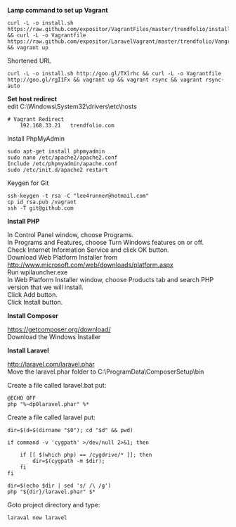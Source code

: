 <b>Lamp command to set up Vagrant</b>
~~~
curl -L -o install.sh https://raw.github.com/expositor/VagrantFiles/master/trendfolio/install.sh && curl -L -o Vagrantfile https://raw.github.com/expositor/LaravelVagrant/master/trendfolio/Vangrantfile && vagrant up
~~~

Shortened URL

~~~
curl -L -o install.sh http://goo.gl/TXlrhc && curl -L -o Vagrantfile http://goo.gl/rgI1Fx && vagrant up && vagrant rsync && vagrant rsync-auto
~~~

<b>Set host redirect</b><br>
edit C:\Windows\System32\drivers\etc\hosts
~~~
# Vagrant Redirect
	192.168.33.21 	trendfolio.com
~~~

Install PhpMyAdmin
~~~
sudo apt-get install phpmyadmin
sudo nano /etc/apache2/apache2.conf
Include /etc/phpmyadmin/apache.conf
sudo /etc/init.d/apache2 restart
~~~


Keygen for Git
~~~
ssh-keygen -t rsa -C "lee4runner@hotmail.com"
cp id_rsa.pub /vagrant
ssh -T git@github.com
~~~
<b>Install PHP</b>

In Control Panel window, choose Programs.<br>
In Programs and Features, choose Turn Windows features on or off.<br>
Check Internet Information Service and click OK button.<br>
Download Web Platform Installer from http://www.microsoft.com/web/downloads/platform.aspx <br>
Run wpilauncher.exe<br>
In Web Platform Installer window, choose Products tab and search PHP version that we will install.<br>
Click Add button.<br>
Click Install button.


<b>Install Composer</b>

https://getcomposer.org/download/ <br>
Download the Windows Installer


<b>Install Laravel</b>

http://laravel.com/laravel.phar<br>
Move the laravel.phar folder to C:\ProgramData\ComposerSetup\bin

Create a file called laravel.bat put:
~~~
@ECHO OFF
php "%~dp0laravel.phar" %*
~~~

Create a file called laravel put:
~~~
dir=$(d=$(dirname "$0"); cd "$d" && pwd)

if command -v 'cygpath' >/dev/null 2>&1; then

	if [[ $(which php) == /cygdrive/* ]]; then
  		dir=$(cygpath -m $dir);
  	fi
fi

dir=$(echo $dir | sed 's/ /\ /g')
php "${dir}/laravel.phar" $*
~~~
Goto project directory and type:
~~~
laraval new laravel
~~~
